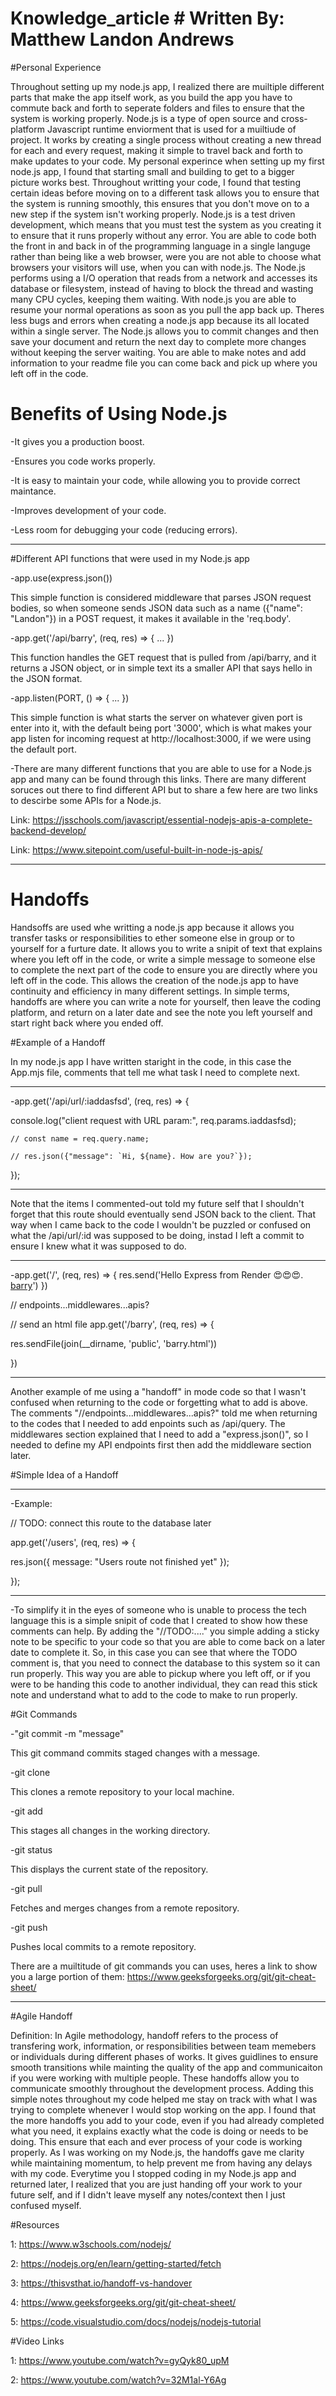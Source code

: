 # Knowledge_article                          # Written By: Matthew Landon Andrews

#Personal Experience

  Throughout setting up my node.js app, I realized there are muiltiple different parts that make the app itself work, as you build the app you have to commute back and forth to seperate folders and files to ensure that the system is working properly. Node.js is a type of open source and cross-platform Javascript runtime enviorment that is used for a muiltiude of project. It works by creating a single process without creating a new thread for each and every request, making it simple to travel back and forth to make updates to your code. My personal experince when setting up my first node.js app, I found that starting small and building to get to a bigger picture works best. Throughout writting your code, I found that testing certain ideas before moving on to a different task allows you to ensure that the system is running smoothly, this ensures that you don't move on to a new step if the system isn't working properly. Node.js is a test driven development, which means that you must test the system as you creating it to ensure that it runs properly without any error. You are able to code both the front in and back in of the programming language in a single languge rather than being like a web browser, were you are not able to choose what browsers your visitors will use, when you can with node.js. The Node.js performs using a I/O operation that reads from a network and accesses its database or filesystem, instead of having to block the thread and wasting many CPU cycles, keeping them waiting. With node.js you are able to resume your normal operations as soon as you pull the app back up. Theres less bugs and errors when creating a node.js app because its all located within a single server. The Node.js allows you to commit changes and then save your document and return the next day to complete more changes without keeping the server waiting. You are able to make notes and add information to your readme file you can come back and pick up where you left off in the code.

# Benefits of Using Node.js

-It gives you a production boost.

-Ensures you code works properly.

-It is easy to maintain your code, while allowing you to provide correct maintance.

-Improves development of your code.

-Less room for debugging your code (reducing errors).

------------------------------------------------------------------------------------------------------------------------------------------------------------------------------------------------------------------

#Different API functions that were used in my Node.js app

-app.use(express.json())

This simple function is considered middleware that parses JSON request bodies, so when someone sends JSON data such as a name ({"name": "Landon"}) in a POST request, it makes it available in the 'req.body'.

-app.get('/api/barry', (req, res) => { ... })

This function handles the GET request that is pulled from /api/barry, and it returns a JSON object, or in simple text its a smaller API that says hello in the JSON format.

-app.listen(PORT, () => { ... })

This simple function is what starts the server on whatever given port is enter into it, with the default being port '3000', which is what makes your app listen for incoming request at http://localhost:3000, if we were using the default port. 

-There are many different functions that you are able to use for a Node.js app and many can be found through this links. There are many different soruces out there to find different API but to share a few here are two links to descirbe some APIs for a Node.js.

Link: https://jsschools.com/javascript/essential-nodejs-apis-a-complete-backend-develop/

Link: https://www.sitepoint.com/useful-built-in-node-js-apis/

-------------------------------------------------------------------------------------------------------------------------------------------------------------------------------------------------------------------

# Handoffs

Handsoffs are used whe writting a node.js app because it allows you transfer tasks or responsibilities to ether someone else in group or to yourself for a furture date. It allows you to write a snipit of text that explains where you left off in the code, or write a simple message to someone else to complete the next part of the code to ensure you are directly where you left off in the code. This allows the creation of the node.js app to have continuity and efficiency in many different settings. In simple terms, handoffs are where you can write a note for yourself, then leave the coding platform, and return on a later date and see the note you left yourself and start right back where you ended off. 




#Example of a Handoff

In my node.js app I have written staright in the code, in this case the App.mjs file, comments that tell me what task I need to complete next. 

***********************************************************************

 -app.get('/api/url/:iaddasfsd', (req, res) => {
 
  console.log("client request with URL param:", req.params.iaddasfsd); 
  
    // const name = req.query.name; 
    
    // res.json({"message": `Hi, ${name}. How are you?`});
    
  });
  
************************************************************************

Note that the items I commented-out told my future self that I shouldn't forget that this route should eventually send JSON back to the client. That way when I came back to the code I wouldn't be puzzled or confused on what the /api/url/:id was supposed to be doing, instad I left a commit to ensure I knew what it was supposed to do.

***************************************************************************

-app.get('/', (req, res) => {
  res.send('Hello Express from Render 😍😍😍. <a href="barry">barry</a>')
})

// endpoints...middlewares...apis? 

// send an html file
app.get('/barry', (req, res) => {
 
  res.sendFile(join(__dirname, 'public', 'barry.html')) 

})

***************************************************************************

Another example of me using a "handoff" in mode code so that I wasn't confused when returning to the code or forgetting what to add is above. The comments "//endpoints...middlewares...apis?" told me when returning to the codes that I needed to add enpoints such as /api/query. The middlewares section explained that I need to add a "express.json()", so I needed to define my API endpoints first then add the middleware section later.



#Simple Idea of a Handoff

***************************************************************************

 -Example:
 
  // TODO: connect this route to the database later
  
app.get('/users', (req, res) => {

  res.json({ message: "Users route not finished yet" });
  
});

***************************************************************************


-To simplify it in the eyes of someone who is unable to process the tech language this is a simple snipit of code that I created to show how these comments can help. By adding the "//TODO:...." you simple adding a sticky note to be specific to your code so that you are able to come back on a later date to complete it. So, in this case you can see that where the TODO comment is, that you need to connect the database to this system so it can run properly. This way you are able to pickup where you left off, or if you were to be handing this code to another individual, they can read this stick note and understand what to add to the code to make to run properly. 


#Git Commands

-"git commit -m "message"

This git command commits staged changes with a message. 

-git clone

This clones a remote repository to your local machine.

-git add

This stages all changes in the working directory.

-git status

This displays the current state of the repository.

-git pull

Fetches and merges changes from a remote repository.

-git push

Pushes local commits to a remote repository.

There are a muiltitude of git commands you can uses, heres a link to show you a large portion of them: https://www.geeksforgeeks.org/git/git-cheat-sheet/

-------------------------------------------------------------------------------------------------------------------------------------------------------------------------------------------------------------------

#Agile Handoff

Definition: In Agile methodology, handoff refers to the process of transfering work, information, or responsibilities between team memebers or individuals during different phases of works. It gives guidlines to ensure smooth transitions while mainting the quality of the app and communicaiton if you were working with multiple people. These handoffs allow you to communicate smoothly throughout the development process. Adding this simple notes throughout my code helped me stay on track with what I was trying to complete whenever I would stop working on the app. I found that the more handoffs you add to your code, even if you had already completed what you need, it explains exactly what the code is doing or needs to be doing. This ensure that each and ever process of your code is working properly. As I was working on my Node.js, the handoffs gave me clarity while maintaining momentum, to help prevent me from having any delays with my code. Everytime you I stopped coding in my Node.js app and returned later, I realized that you are just handing off your work to your future self, and if I didn't leave myself any notes/context then I just confused myself.

#Resources

1: https://www.w3schools.com/nodejs/

2: https://nodejs.org/en/learn/getting-started/fetch

3: https://thisvsthat.io/handoff-vs-handover

4: https://www.geeksforgeeks.org/git/git-cheat-sheet/

5: https://code.visualstudio.com/docs/nodejs/nodejs-tutorial


#Video Links

1: https://www.youtube.com/watch?v=gyQyk80_upM

2: https://www.youtube.com/watch?v=32M1al-Y6Ag

